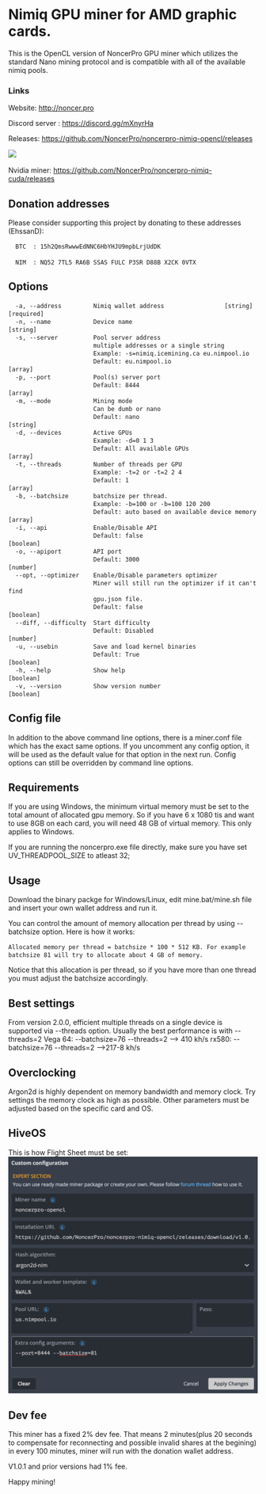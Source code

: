 # Nimiq GPU miner for AMD graphic cards.

This is the OpenCL version of NoncerPro GPU miner which utilizes the standard Nano mining protocol and is compatible with all of the available nimiq pools.

### Links 

Website: http://noncer.pro

Discord server : https://discord.gg/mXnyrHa

Releases: https://github.com/NoncerPro/noncerpro-nimiq-opencl/releases 

![](https://img.shields.io/github/downloads/NoncerPro/noncerpro-nimiq-opencl/total.svg?style=plastic)

Nvidia miner: https://github.com/NoncerPro/noncerpro-nimiq-cuda/releases

Donation addresses
-------------------

Please consider supporting this project by donating to these addresses (EhssanD):

	  BTC  : 15h2QmsRwwwEdNNC6HbYHJU9mpbLrjUdDK

      NIM  : NQ52 7TL5 RA6B SSAS FULC P3SR D88B X2CK 0VTX


Options
------------------------------------------
```
  -a, --address         Nimiq wallet address                 [string] [required]
  -n, --name            Device name                                     [string]
  -s, --server          Pool server address
                        multiple addresses or a single string
                        Example: -s=nimiq.icemining.ca eu.nimpool.io
                        Default: eu.nimpool.io                           [array]
  -p, --port            Pool(s) server port
                        Default: 8444                                    [array]
  -m, --mode            Mining mode
                        Can be dumb or nano
                        Default: nano                                   [string]
  -d, --devices         Active GPUs
                        Example: -d=0 1 3
                        Default: All available GPUs                      [array]
  -t, --threads         Number of threads per GPU
                        Example: -t=2 or -t=2 2 4
                        Default: 1                                       [array]
  -b, --batchsize       batchsize per thread.
                        Example: -b=100 or -b=100 120 200
                        Default: auto based on available device memory   [array]
  -i, --api             Enable/Disable API
                        Default: false                                 [boolean]
  -o, --apiport         API port
                        Default: 3000                                   [number]
  --opt, --optimizer    Enable/Disable parameters optimizer
                        Miner will still run the optimizer if it can't find
                        gpu.json file.
                        Default: false                                 [boolean]
  --diff, --difficulty  Start difficulty
                        Default: Disabled                               [number]
  -u, --usebin          Save and load kernel binaries
                        Default: True                                  [boolean]
  -h, --help            Show help                                      [boolean]
  -v, --version         Show version number                            [boolean]
```

Config file
------------------------------------------
In addition to the above command line options, there is a miner.conf file which has the exact same options. If you uncomment any config option, it will be used as the default value for that option in the next run. Config options can still be overridden by command line options.


Requirements
------------------------------------------
If you are using Windows, the minimum virtual memory must be set to the total amount of allocated gpu memory. So if you have 6 x 1080 tis and want to use 8GB on each card, you will need 48 GB of virtual memory. This only applies to Windows.

If you are running the noncerpro.exe file directly, make sure you have set UV_THREADPOOL_SIZE to atleast 32;

Usage
------------------------------------------
Download the binary packge for Windows/Linux, edit mine.bat/mine.sh file and insert your own wallet address and run it.

You can control the amount of memory allocation per thread by using --batchsize option. Here is how it works:

    Allocated memory per thread = batchsize * 100 * 512 KB. For example batchsize 81 will try to allocate about 4 GB of memory.

Notice that this allocation is per thread, so if you have more than one thread you must adjust the batchsize accordingly.
    
    
Best settings
------------------------------------------
From version 2.0.0, efficient multiple threads on a single device is supported via --threads option. Usually the best performance is with --threads=2
    Vega 64: --batchsize=76 --threads=2 --> 410 kh/s
    rx580: --batchsize=76 --threads=2 -->217-8 kh/s

Overclocking
------------------------------------------
Argon2d is highly dependent on memory bandwidth and memory clock. Try settings the memory clock as high as possible. Other parameters must be adjusted based on the specific card and OS.

HiveOS
------------------------------------------
This is how Flight Sheet must be set:
![HiveOS](https://github.com/NoncerPro/noncerpro-nimiq-opencl/blob/master/hiveos-flightsheet.png?raw=true)


Dev fee
------------------------------------------
This miner has a fixed 2% dev fee. That means 2 minutes(plus 20 seconds to compensate for reconnecting and possible invalid shares at the begining) in every 100 minutes, miner will run with the donation wallet address. 

V1.0.1 and prior versions had 1% fee.

Happy mining!
